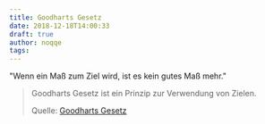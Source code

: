 ```yaml
---
title: Goodharts Gesetz
date: 2018-12-18T14:00:33
draft: true
author: noqqe
tags:
---
```


"Wenn ein Maß zum Ziel wird, ist es kein gutes Maß mehr."

> Goodharts Gesetz ist ein Prinzip zur Verwendung von Zielen.
>
> Quelle: [Goodharts Gesetz](https://de.wikipedia.org/wiki/Goodharts_Gesetz)
